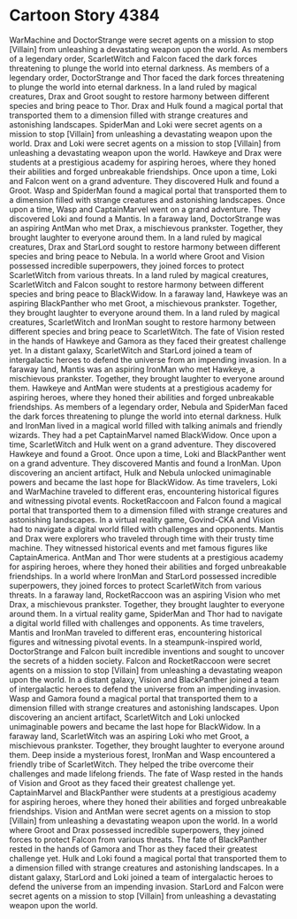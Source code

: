 # Cartoon Story 4384

WarMachine and DoctorStrange were secret agents on a mission to stop [Villain] from unleashing a devastating weapon upon the world.
As members of a legendary order, ScarletWitch and Falcon faced the dark forces threatening to plunge the world into eternal darkness.
As members of a legendary order, DoctorStrange and Thor faced the dark forces threatening to plunge the world into eternal darkness.
In a land ruled by magical creatures, Drax and Groot sought to restore harmony between different species and bring peace to Thor.
Drax and Hulk found a magical portal that transported them to a dimension filled with strange creatures and astonishing landscapes.
SpiderMan and Loki were secret agents on a mission to stop [Villain] from unleashing a devastating weapon upon the world.
Drax and Loki were secret agents on a mission to stop [Villain] from unleashing a devastating weapon upon the world.
Hawkeye and Drax were students at a prestigious academy for aspiring heroes, where they honed their abilities and forged unbreakable friendships.
Once upon a time, Loki and Falcon went on a grand adventure. They discovered Hulk and found a Groot.
Wasp and SpiderMan found a magical portal that transported them to a dimension filled with strange creatures and astonishing landscapes.
Once upon a time, Wasp and CaptainMarvel went on a grand adventure. They discovered Loki and found a Mantis.
In a faraway land, DoctorStrange was an aspiring AntMan who met Drax, a mischievous prankster. Together, they brought laughter to everyone around them.
In a land ruled by magical creatures, Drax and StarLord sought to restore harmony between different species and bring peace to Nebula.
In a world where Groot and Vision possessed incredible superpowers, they joined forces to protect ScarletWitch from various threats.
In a land ruled by magical creatures, ScarletWitch and Falcon sought to restore harmony between different species and bring peace to BlackWidow.
In a faraway land, Hawkeye was an aspiring BlackPanther who met Groot, a mischievous prankster. Together, they brought laughter to everyone around them.
In a land ruled by magical creatures, ScarletWitch and IronMan sought to restore harmony between different species and bring peace to ScarletWitch.
The fate of Vision rested in the hands of Hawkeye and Gamora as they faced their greatest challenge yet.
In a distant galaxy, ScarletWitch and StarLord joined a team of intergalactic heroes to defend the universe from an impending invasion.
In a faraway land, Mantis was an aspiring IronMan who met Hawkeye, a mischievous prankster. Together, they brought laughter to everyone around them.
Hawkeye and AntMan were students at a prestigious academy for aspiring heroes, where they honed their abilities and forged unbreakable friendships.
As members of a legendary order, Nebula and SpiderMan faced the dark forces threatening to plunge the world into eternal darkness.
Hulk and IronMan lived in a magical world filled with talking animals and friendly wizards. They had a pet CaptainMarvel named BlackWidow.
Once upon a time, ScarletWitch and Hulk went on a grand adventure. They discovered Hawkeye and found a Groot.
Once upon a time, Loki and BlackPanther went on a grand adventure. They discovered Mantis and found a IronMan.
Upon discovering an ancient artifact, Hulk and Nebula unlocked unimaginable powers and became the last hope for BlackWidow.
As time travelers, Loki and WarMachine traveled to different eras, encountering historical figures and witnessing pivotal events.
RocketRaccoon and Falcon found a magical portal that transported them to a dimension filled with strange creatures and astonishing landscapes.
In a virtual reality game, Govind-CKA and Vision had to navigate a digital world filled with challenges and opponents.
Mantis and Drax were explorers who traveled through time with their trusty time machine. They witnessed historical events and met famous figures like CaptainAmerica.
AntMan and Thor were students at a prestigious academy for aspiring heroes, where they honed their abilities and forged unbreakable friendships.
In a world where IronMan and StarLord possessed incredible superpowers, they joined forces to protect ScarletWitch from various threats.
In a faraway land, RocketRaccoon was an aspiring Vision who met Drax, a mischievous prankster. Together, they brought laughter to everyone around them.
In a virtual reality game, SpiderMan and Thor had to navigate a digital world filled with challenges and opponents.
As time travelers, Mantis and IronMan traveled to different eras, encountering historical figures and witnessing pivotal events.
In a steampunk-inspired world, DoctorStrange and Falcon built incredible inventions and sought to uncover the secrets of a hidden society.
Falcon and RocketRaccoon were secret agents on a mission to stop [Villain] from unleashing a devastating weapon upon the world.
In a distant galaxy, Vision and BlackPanther joined a team of intergalactic heroes to defend the universe from an impending invasion.
Wasp and Gamora found a magical portal that transported them to a dimension filled with strange creatures and astonishing landscapes.
Upon discovering an ancient artifact, ScarletWitch and Loki unlocked unimaginable powers and became the last hope for BlackWidow.
In a faraway land, ScarletWitch was an aspiring Loki who met Groot, a mischievous prankster. Together, they brought laughter to everyone around them.
Deep inside a mysterious forest, IronMan and Wasp encountered a friendly tribe of ScarletWitch. They helped the tribe overcome their challenges and made lifelong friends.
The fate of Wasp rested in the hands of Vision and Groot as they faced their greatest challenge yet.
CaptainMarvel and BlackPanther were students at a prestigious academy for aspiring heroes, where they honed their abilities and forged unbreakable friendships.
Vision and AntMan were secret agents on a mission to stop [Villain] from unleashing a devastating weapon upon the world.
In a world where Groot and Drax possessed incredible superpowers, they joined forces to protect Falcon from various threats.
The fate of BlackPanther rested in the hands of Gamora and Thor as they faced their greatest challenge yet.
Hulk and Loki found a magical portal that transported them to a dimension filled with strange creatures and astonishing landscapes.
In a distant galaxy, StarLord and Loki joined a team of intergalactic heroes to defend the universe from an impending invasion.
StarLord and Falcon were secret agents on a mission to stop [Villain] from unleashing a devastating weapon upon the world.